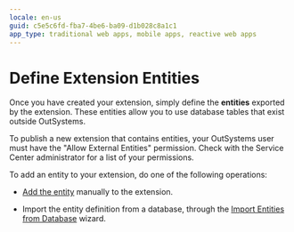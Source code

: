 ```yaml
---
locale: en-us
guid: c5e5c6fd-fba7-4be6-ba09-d1b028c8a1c1
app_type: traditional web apps, mobile apps, reactive web apps
---
```


# Define Extension Entities

Once you have created your extension, simply define the **entities** exported by the extension. These entities allow you to use database tables that exist outside OutSystems.

<div class="info" markdown="1">

To publish a new extension that contains entities, your OutSystems user must have the "Allow External Entities" permission. Check with the Service Center administrator for a list of your permissions.

</div>

To add an entity to your extension, do one of the following operations:

* [Add the entity](<entity-add.md>) manually to the extension.

* Import the entity definition from a database, through the [Import Entities from Database](<entity-import-from-database.md>) wizard.
